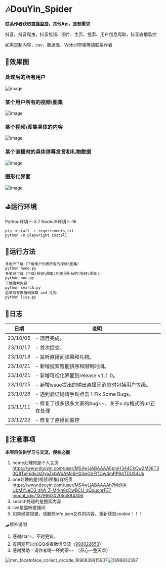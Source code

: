 # 🎶DouYin_Spider

**联系作者获取直播监控，其他Api，定制需求**

抖音，抖音爬虫，抖音视频、图片、主页、搜索、用户信息爬取，抖音直播监控

如需定制内容，csv、数据库、WebUI界面等请联系作者


## 🎨效果图
### 处理后的所有用户
![image](https://github.com/cv-cat/DouYin_Spider/assets/94289429/3f3ff858-c443-4a68-bae6-1d16ef43011d)
### 某个用户所有的视频\图集
![image](https://github.com/cv-cat/DouYin_Spider/assets/94289429/fa6f5e65-7e3c-4abf-b140-cd20c33d3b43)
### 某个视频\图集具体的内容
![image](https://github.com/cv-cat/DouYin_Spider/assets/94289429/16cfc027-6186-4914-bca4-901f886a9b82)
### 某个直播时的具体弹幕发言和礼物数据
![image](https://github.com/cv-cat/DouYin_Spider/assets/94289429/e2cde1f1-6309-44fe-8aa3-bca2821bf30d)
### 图形化界面
![image](https://github.com/cv-cat/DouYin_Spider/assets/94289429/9f44f934-3558-4dca-8ff5-3d1171fc7ef2)


## ⛳运行环境
Python环境>=3.7
NodeJS环境>=16
```
pip install -r requirements.txt
python -m playwright install
```

## 🎯运行方法

```
多用户下载（下载用户列表所有的视频\图集）
python home.py
多笔记下载（下载(视频\图集)列表里所有的(视频\图集)）
python one.py
下载搜索内容
python search.py
监听抖音直播间弹幕 and 礼物
python live.py
```

## 🍥日志
   
| 日期       | 说明                                   |
| -------- | ------------------------------------ |
| 23/10/05 | - 项目完成。 |
| 23/10/17 | - 首次提交。 |
| 23/10/18 | - 监听直播间弹幕和礼物。 |
| 23/10/21 | - 新增搜索智能排序和限制时间。 |
| 23/10/21 | - 新增可视化界面到release v1.1.0。 |
| 23/10/25 | - 新增issue提出的输出直播间消息时包括用户等级。 |
| 23/10/28 | - 遇到验证码请手动点击！Fix Some Bugs。 |
| 23/11/11 | - 修复了很多很多大家的bug~~，关于v.dy格式的url正在处理 |
| 23/12/22 | - 修复了直播间监控 |

## 🧸注意事项
**本项目仅供学习与交流，侵权必删**

1. home处理的是个人主页 https://www.douyin.com/user/MS4wLjABAAAAEpmH344CkCw2M58T33Q8TuFpdvJsOyaZcbWxAMc6H03wOVFf1Ow4mPP94TDUS4Us
2. one处理的是(视频\图集)详细页 https://www.douyin.com/user/MS4wLjABAAAAh7MdVA-UbMYLeO3_zhA_Z-Mrkh8cDwBCU_qQqucnrFE?modal_id=7137966302055894306
3. search处理的是搜索内容
4. live是监听直播间
5. 如果经常报错，请删除info.json文件的内容，重新获取cookie！！！

🛹额外说明
1. 感谢star⭐，不时更新。
2. 有问题可以加QQ或者微信交流（[992822653](tencent://message/?uin=992822653&Site=qq&Menu=yes)）
3. 感谢赞助！请作者喝一杯奶茶~~ （开心一整天😊）

![mm_facetoface_collect_qrcode_1696839915907](https://github.com/cv-cat/Spider_XHS/assets/94289429/f8bac4e2-88f1-440c-987a-9803c0a2bbd5)![1696832397](https://github.com/cv-cat/Spider_XHS/assets/94289429/fb7fee7d-7394-4353-b202-165d74a87f54)




